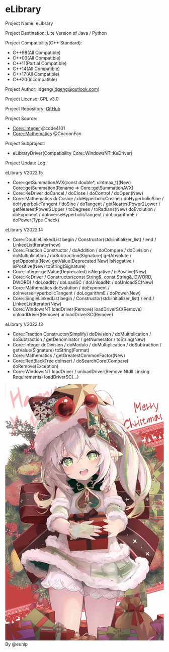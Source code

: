 # eLibrary
Project Name: eLibrary

Project Destination: Lite Version of Java / Python

Project Compatibility(C++ Standard):
  + C++98(All Compatible)
  + C++03(All Compatible)
  + C++11(Partial Compatible)
  + C++14(All Compatible)
  + C++17(All Compatible)
  + C++20(Incompatible)

Project Author: ldgeng(ldgeng@outlook.com)

Project License: GPL v3.0

Project Repository: [GitHub](https://github.com/ldgeng/eLibrary)

Project Source:
+ [Core::Integer](https://blog.csdn.net/code4101/article/details/38705155) @code4101
+ [Core::Mathematics](https://www.cnblogs.com/CocoonFan/p/3164221.html) @CocoonFan

Project Subproject:
+ eLibraryDriver(Compatibility Core::WindowsNT::KeDriver)

Project Update Log:

eLibrary V2022.15
- Core::getSummationAVX(const double*, uintmax_t)(New) Core::getSummation(Rename => Core::getSummationAVX)
- Core::KeDriver doCancel / doClose / doControl / doOpen(New)
- Core::Mathematics doCosine / doHyperbolicCosine / doHyperbolicSine / doHyperbolicTangent / doSine / doTangent / getNearestPower2Lower / getNearestPower2Upper / toDegrees / toRadians(New) doEvolution / doExponent / doInverseHyperbolicTangent / doLogarithmE / doPower(Type Check)

eLibrary V2022.14
- Core::DoubleLinkedList begin / Constructor(std::initializer_list) / end / LinkedListIterator(new)
- Core::Fraction Constructor / doAddition / doCompare / doDivision / doMultiplication / doSubtraction(Signature) getAbsolute / getOpposite(New) getValue(Deprecated New) isNegative / isPositive(New) toString(Signature)
- Core::Integer getValue(Deprecated) isNegative / isPositive(New)
- Core::KeDriver / Constructor(const String&, const String&, DWORD, DWORD) / doLoadNt / doLoadSC / doUnloadNt / doUnloadSC(New)
- Core::Mathematics doEvolution / doExponent / doInverseHyperbolicTangent / doLogarithmE / doPower(New)
- Core::SingleLinkedList begin / Constructor(std::initializer_list) / end / LinkedListIterator(New)
- Core::WindowsNT loadDriver(Remove) loadDriverSC(Remove) unloadDriver(Remove) unloadDriverSC(Remove)

eLibrary V2022.13
- Core::Fraction Constructor(Simplify) doDivision / doMultiplication / doSubtraction / getDenominator / getNumerator / toString(New)
- Core::Integer doDivision / doModulo / doMultiplication / doSubtraction / getValue(Signature) toString(Format)
- Core::Mathematics / getGreatestCommonFactor(New)
- Core::RedBlackTree doInsert / doSearchCore(Compare) doRemove(Exception)
- Core::WindowsNT loadDriver / unloadDriver(Remove Ntdll Linking Requirements) loadDriverSC(...)

![](Nahida.png)
By @eunip
